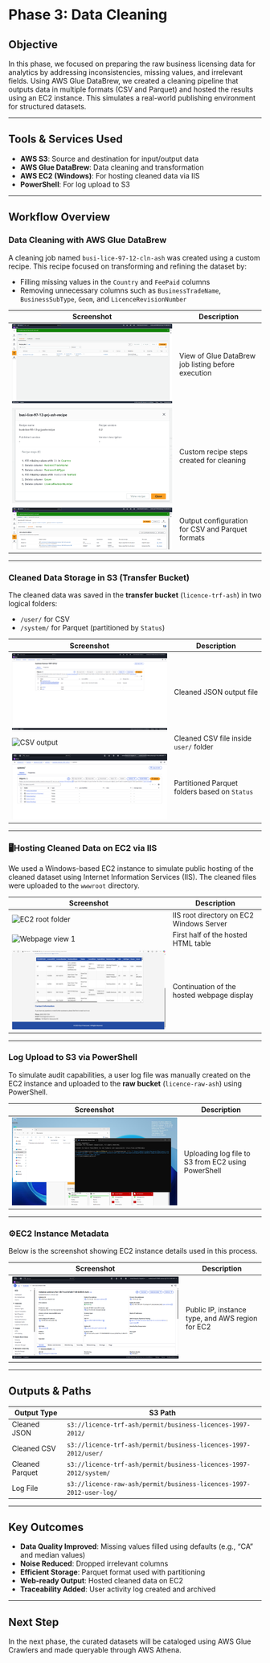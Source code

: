 # Phase 3: Data Cleaning

## Objective

In this phase, we focused on preparing the raw business licensing data for analytics by addressing inconsistencies, missing values, and irrelevant fields. Using AWS Glue DataBrew, we created a cleaning pipeline that outputs data in multiple formats (CSV and Parquet) and hosted the results using an EC2 instance. This simulates a real-world publishing environment for structured datasets.

---

## Tools & Services Used

- **AWS S3**: Source and destination for input/output data
- **AWS Glue DataBrew**: Data cleaning and transformation
- **AWS EC2 (Windows)**: For hosting cleaned data via IIS
- **PowerShell**: For log upload to S3

---

## Workflow Overview

### Data Cleaning with AWS Glue DataBrew

A cleaning job named `busi-lice-97-12-cln-ash` was created using a custom recipe. This recipe focused on transforming and refining the dataset by:

- Filling missing values in the `Country` and `FeePaid` columns
- Removing unnecessary columns such as `BusinessTradeName`, `BusinessSubType`, `Geom`, and `LicenceRevisionNumber`

| Screenshot | Description |
|------------|-------------|
| ![Job start status](images/dataclean-job-start-status.png) | View of Glue DataBrew job listing before execution |
| ![Recipe steps](images/dataclean-databrew-recipe-main.png) | Custom recipe steps created for cleaning |
| ![Job output location](images/dataclean-job-output-locations.png) | Output configuration for CSV and Parquet formats |

---

### Cleaned Data Storage in S3 (Transfer Bucket)

The cleaned data was saved in the **transfer bucket** (`licence-trf-ash`) in two logical folders:
- `/user/` for CSV
- `/system/` for Parquet (partitioned by `Status`)

| Screenshot | Description |
|------------|-------------|
| ![JSON output](images/dataclean-s3-transfer-json-file.png) | Cleaned JSON output file |
| ![CSV output](images/datacIean-s3-transfer-csv-user.png) | Cleaned CSV file inside `user/` folder |
| ![Parquet output](images/dataclean-s3-transfer-parquet-system.png) | Partitioned Parquet folders based on `Status` |

---

### 🖥Hosting Cleaned Data on EC2 via IIS

We used a Windows-based EC2 instance to simulate public hosting of the cleaned dataset using Internet Information Services (IIS). The cleaned files were uploaded to the `wwwroot` directory.

| Screenshot | Description |
|------------|-------------|
| ![EC2 root folder](images/datacIean-ec2-root-directory.png) | IIS root directory on EC2 Windows Server |
| ![Webpage view 1](images/dataclean-iis-web-display-l.png) | First half of the hosted HTML table |
| ![Webpage view 2](images/dataclean-iis-web-display-2.png) | Continuation of the hosted webpage display |

---

### Log Upload to S3 via PowerShell

To simulate audit capabilities, a user log file was manually created on the EC2 instance and uploaded to the **raw bucket** (`licence-raw-ash`) using PowerShell.

| Screenshot | Description |
|------------|-------------|
| ![PowerShell log upload](images/dataclean-ec2-userlog-upload.png) | Uploading log file to S3 from EC2 using PowerShell |

---

### ⚙EC2 Instance Metadata

Below is the screenshot showing EC2 instance details used in this process.

| Screenshot | Description |
|------------|-------------|
| ![EC2 instance metadata](images/dataclean-ec2-instance-metadata.png) | Public IP, instance type, and AWS region for EC2 |

---

## Outputs & Paths

| Output Type | S3 Path |
|-------------|---------|
| Cleaned JSON | `s3://licence-trf-ash/permit/business-licences-1997-2012/` |
| Cleaned CSV | `s3://licence-trf-ash/permit/business-licences-1997-2012/user/` |
| Cleaned Parquet | `s3://licence-trf-ash/permit/business-licences-1997-2012/system/` |
| Log File | `s3://licence-raw-ash/permit/business-licences-1997-2012-user-log/` |

---

## Key Outcomes

- **Data Quality Improved**: Missing values filled using defaults (e.g., “CA” and median values)
- **Noise Reduced**: Dropped irrelevant columns
- **Efficient Storage**: Parquet format used with partitioning
- **Web-ready Output**: Hosted cleaned data on EC2
- **Traceability Added**: User activity log created and archived

---

## Next Step

In the next phase, the curated datasets will be cataloged using AWS Glue Crawlers and made queryable through AWS Athena.
